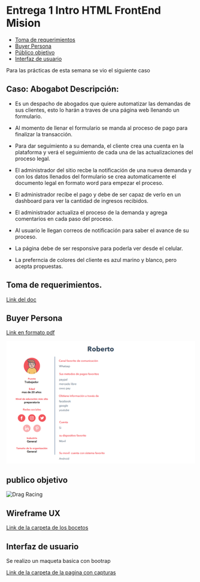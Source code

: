 # Entrega 1 Intro HTML FrontEnd Mision




* [Toma de requerimientos]()
* [Buyer Persona]()
* [Público objetivo]()
* [Interfaz de usuario]()


Para las prácticas de esta semana se vio el siguiente caso

## Caso: Abogabot Descripción:

* Es un despacho de abogados que quiere automatizar las demandas de sus clientes, esto lo harán a traves de una página web llenando un formulario.

* Al momento de llenar el formulario se manda al proceso de pago para finalizar la transacción.

* Para dar seguimiento a su demanda, el cliente crea una cuenta en la plataforma y verá el seguimiento de cada una de las actualizaciones del proceso legal.

* El administrador del sitio recbe la notificación de una nueva demanda y con los datos llenados del formulario se crea automaticamente el documento legal en formato word para empezar el proceso.

* El administrador recibe el pago y debe de ser capaz de verlo en un dashboard para ver la cantidad de ingresos recibidos.

* El administrador actualiza el proceso de la demanda y agrega comentarios en cada paso del proceso.

* Al usuario le llegan correos de notificación para saber el avance de su proceso.

* La página debe de ser responsive para poderla ver desde el celular.

* La preferncia de colores del cliente es azul marino y blanco, pero acepta propuestas.
 
## Toma de requerimientos. 

[Link del doc](https://github.com/ChristianDeM/Entrega-1-Intro-HTML-FrontEnd-Mision/blob/main/1.-Reqierimientos.doc)

## Buyer Persona

[Link en formato pdf]()

![Drag Racing](https://raw.githubusercontent.com/ChristianDeM/Entrega-1-Intro-HTML-FrontEnd-Mision/main/buyer%20persona/pic1.png)

## publico objetivo 

![Drag Racing]()

## Wireframe UX

[Link de la carpeta de los bocetos ](https://github.com/ChristianDeM/Entrega-1-Intro-HTML-FrontEnd-Mision/blob/main/UX/UX.md)

##  Interfaz de usuario

Se realizo un maqueta basica con bootrap

[Link de la carpeta de la pagina con capturas ]()

